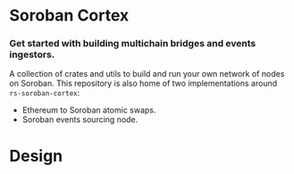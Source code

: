 # Soroban Cortex

### Get started with building multichain bridges and events ingestors. 

A collection of crates and utils to build and run your own network of nodes on Soroban. This repository is also home of two implementations around `rs-soroban-cortex`:
- Ethereum to Soroban atomic swaps.
- Soroban events sourcing node.

# Design


